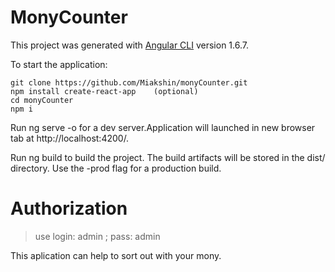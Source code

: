 # MonyCounter

This project was generated with [Angular CLI](https://github.com/angular/angular-cli) version 1.6.7.

To start the application:

    git clone https://github.com/Miakshin/monyCounter.git
    npm install create-react-app    (optional)  
    cd monyCounter
    npm i

Run ng serve -o for a dev server.Application will launched in new browser tab at http://localhost:4200/.

Run ng build to build the project. The build artifacts will be stored in the dist/ directory. Use the -prod flag for a production build.

# Authorization

>use login: admin ; pass: admin

This aplication can help to sort out with your mony.
